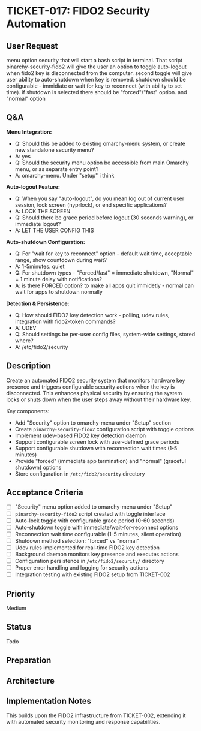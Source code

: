 # TICKET-017: FIDO2 Security Automation

## User Request
menu option security that will start a bash script in terminal. That script pinarchy-security-fido2 will give the user an option to toggle auto-logout when fido2 key is disconnected from the computer. 
second toggle will give user ability to auto-shutdown when key is removed. shutdown should be configurable - immidiate or wait for key to reconnect (with ability to set time).
if shutdown is selected there should be "forced"/"fast" option. and "normal" option

## Q&A
**Menu Integration:**
- Q: Should this be added to existing omarchy-menu system, or create new standalone security menu?
- A: yes
- Q: Should the security menu option be accessible from main Omarchy menu, or as separate entry point?
- A: omarchy-menu. Under "setup" i think

**Auto-logout Feature:**
- Q: When you say "auto-logout", do you mean log out of current user session, lock screen (hyprlock), or end specific applications?
- A: LOCK THE SCREEN
- Q: Should there be grace period before logout (30 seconds warning), or immediate logout?
- A: LET THE USER CONFIG THIS

**Auto-shutdown Configuration:**
- Q: For "wait for key to reconnect" option - default wait time, acceptable range, show countdown during wait?
- A: 1-5minutes. quiet
- Q: For shutdown types - "Forced/fast" = immediate shutdown, "Normal" = 1 minute delay with notifications?
- A: is there FORCED option? to make all apps quit immidetly - normal can wait for apps to shutdown normally

**Detection & Persistence:**
- Q: How should FIDO2 key detection work - polling, udev rules, integration with fido2-token commands?
- A: UDEV
- Q: Should settings be per-user config files, system-wide settings, stored where?
- A: /etc/fido2/security

## Description
Create an automated FIDO2 security system that monitors hardware key presence and triggers configurable security actions when the key is disconnected. This enhances physical security by ensuring the system locks or shuts down when the user steps away without their hardware key.

Key components:
- Add "Security" option to omarchy-menu under "Setup" section
- Create `pinarchy-security-fido2` configuration script with toggle options
- Implement udev-based FIDO2 key detection daemon
- Support configurable screen lock with user-defined grace periods  
- Support configurable shutdown with reconnection wait times (1-5 minutes)
- Provide "forced" (immediate app termination) and "normal" (graceful shutdown) options
- Store configuration in `/etc/fido2/security` directory

## Acceptance Criteria
- [ ] "Security" menu option added to omarchy-menu under "Setup"
- [ ] `pinarchy-security-fido2` script created with toggle interface
- [ ] Auto-lock toggle with configurable grace period (0-60 seconds)
- [ ] Auto-shutdown toggle with immediate/wait-for-reconnect options
- [ ] Reconnection wait time configurable (1-5 minutes, silent operation)
- [ ] Shutdown method selection: "forced" vs "normal"
- [ ] Udev rules implemented for real-time FIDO2 key detection
- [ ] Background daemon monitors key presence and executes actions
- [ ] Configuration persistence in `/etc/fido2/security/` directory
- [ ] Proper error handling and logging for security actions
- [ ] Integration testing with existing FIDO2 setup from TICKET-002

## Priority
Medium

## Status
Todo

## Preparation

## Architecture

## Implementation Notes
This builds upon the FIDO2 infrastructure from TICKET-002, extending it with automated security monitoring and response capabilities.
